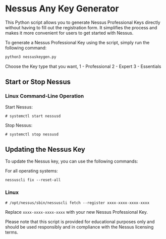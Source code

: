 # Nessus Any Key Generator

This Python script allows you to generate Nessus Professional Keys directly without having to fill out the registration form. It simplifies the process and makes it more convenient for users to get started with Nessus.


To generate a Nessus Professional Key using the script, simply run the following command:

```bash
python3 nessuskeygen.py
```

Choose the Key type that you want,
1 - Professional
2 - Expert
3 - Essentials

## Start or Stop Nessus

### Linux Command-Line Operation

Start Nessus:

```
# systemctl start nessusd
```

Stop Nessus:

```
# systemctl stop nessusd
```

## Updating the Nessus Key

To update the Nessus key, you can use the following commands:

For all operating systems:

```
nessuscli fix --reset-all
```

### Linux

```
# /opt/nessus/sbin/nessuscli fetch --register xxxx-xxxx-xxxx-xxxx
```


Replace `xxxx-xxxx-xxxx-xxxx` with your new Nessus Professional Key.

Please note that this script is provided for educational purposes only and should be used responsibly and in compliance with the Nessus licensing terms.
